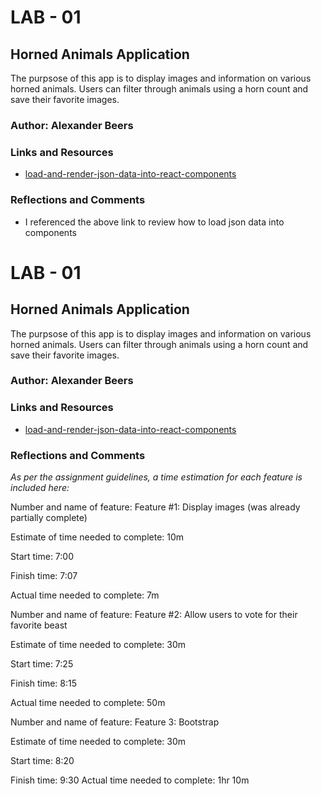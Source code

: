 # LAB - 01

## Horned Animals Application

The purpsose of this app is to display images and information on various horned animals. Users can filter through animals using a horn count and save their favorite images.

### Author: Alexander Beers

### Links and Resources
* [load-and-render-json-data-into-react-components](https://www.pluralsight.com/guides/load-and-render-json-data-into-react-components)


### Reflections and Comments
* I referenced the above link to review how to load json data into components


# LAB - 01

## Horned Animals Application

The purpsose of this app is to display images and information on various horned animals. Users can filter through animals using a horn count and save their favorite images.

### Author: Alexander Beers

### Links and Resources
* [load-and-render-json-data-into-react-components](https://www.pluralsight.com/guides/load-and-render-json-data-into-react-components)

### Reflections and Comments
_As per the assignment guidelines, a time estimation for each feature is included here:_

Number and name of feature: Feature #1: Display images (was already partially complete)

Estimate of time needed to complete: 10m

Start time: 7:00

Finish time: 7:07

Actual time needed to complete: 7m

Number and name of feature: Feature #2: Allow users to vote for their favorite beast

Estimate of time needed to complete: 30m

Start time: 7:25

Finish time: 8:15

Actual time needed to complete: 50m


Number and name of feature: Feature 3: Bootstrap

Estimate of time needed to complete: 30m

Start time: 8:20

Finish time: 9:30
Actual time needed to complete: 1hr 10m
